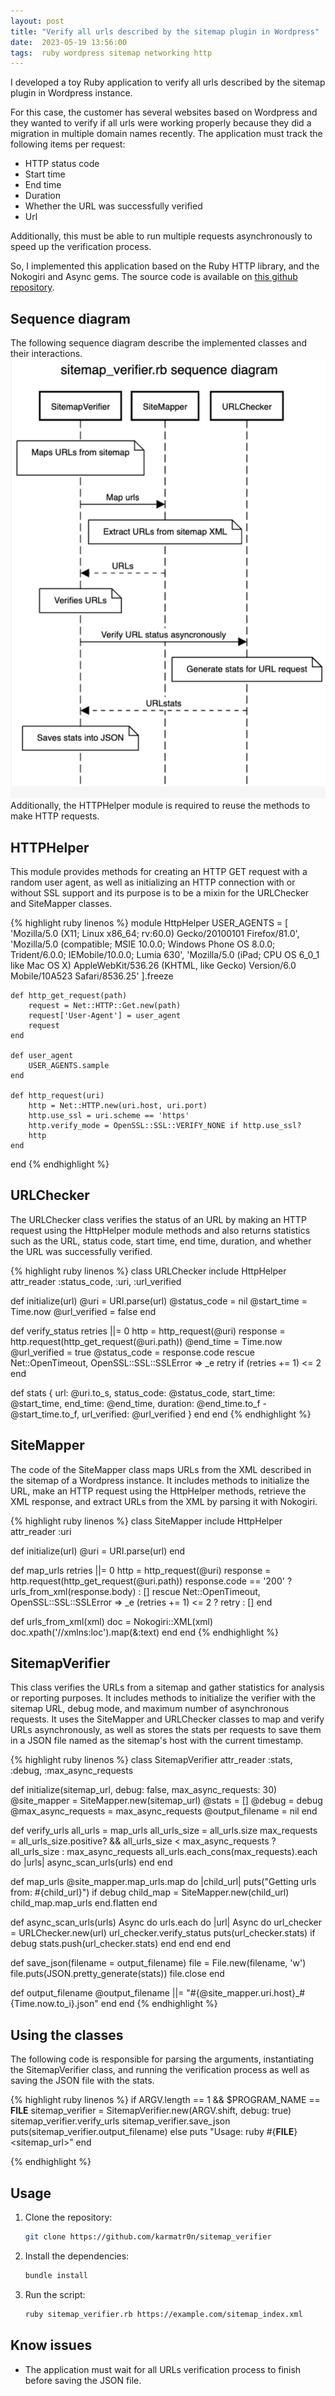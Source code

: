 ```yaml
---
layout: post
title: "Verify all urls described by the sitemap plugin in Wordpress"
date:  2023-05-19 13:56:00
tags:  ruby wordpress sitemap networking http 
---
```


I developed a toy Ruby application to verify all urls described by the sitemap plugin in Wordpress instance. 

For this case, the customer has several websites based on Wordpress and they wanted to verify if all urls were 
working properly because they did a migration in multiple domain names recently. The application must track the 
following items per request:

* HTTP status code 
* Start time
* End time
* Duration
* Whether the URL was successfully verified
* Url

Additionally, this must be able to run multiple requests asynchronously to speed up the verification process.

So, I implemented this application based on the Ruby HTTP library, and the Nokogiri and Async gems. The source code 
is available on [this github repository](https://github.com/karmatr0n/sitemap_verifier).

## Sequence diagram
The following sequence diagram describe the implemented classes and their interactions.
![ethernet encapsulation](/img/sitemap_verifier/sequence_diagram.png)
Additionally, the HTTPHelper module is required to reuse the methods to make HTTP requests.

## HTTPHelper
This module provides methods for creating an HTTP GET request with a random user agent,
as well as initializing an HTTP connection with or without SSL support and its purpose
is to be a mixin for the URLChecker and SiteMapper classes.

{% highlight ruby linenos %}
module HttpHelper
    USER_AGENTS = [
    'Mozilla/5.0 (X11; Linux x86_64; rv:60.0) Gecko/20100101 Firefox/81.0',
    'Mozilla/5.0 (compatible; MSIE 10.0.0; Windows Phone OS 8.0.0; Trident/6.0.0; IEMobile/10.0.0; Lumia 630',
    'Mozilla/5.0 (iPad; CPU OS 6_0_1 like Mac OS X) AppleWebKit/536.26 (KHTML, like Gecko) Version/6.0 Mobile/10A523 Safari/8536.25'
    ].freeze

    def http_get_request(path)
        request = Net::HTTP::Get.new(path)
        request['User-Agent'] = user_agent
        request
    end
    
    def user_agent
        USER_AGENTS.sample
    end
    
    def http_request(uri)
        http = Net::HTTP.new(uri.host, uri.port)
        http.use_ssl = uri.scheme == 'https'
        http.verify_mode = OpenSSL::SSL::VERIFY_NONE if http.use_ssl?
        http
    end
end
{% endhighlight %}

## URLChecker
The URLChecker class verifies the status of an URL  by making an HTTP request using the HttpHelper module methods and also returns 
statistics such as the URL, status code, start time, end time, duration, and whether the URL was successfully verified.

{% highlight ruby linenos %}
class URLChecker
  include HttpHelper
  attr_reader :status_code, :uri, :url_verified

  def initialize(url)
    @uri = URI.parse(url)
    @status_code = nil
    @start_time = Time.now
    @url_verified = false
  end

  def verify_status
    retries ||= 0
    http = http_request(@uri)
    response = http.request(http_get_request(@uri.path))
    @end_time = Time.now
    @url_verified = true
    @status_code = response.code
  rescue Net::OpenTimeout, OpenSSL::SSL::SSLError => _e
    retry if (retries += 1) <= 2
  end

  def stats
    {
      url: @uri.to_s,
      status_code: @status_code,
      start_time: @start_time,
      end_time: @end_time,
      duration: @end_time.to_f - @start_time.to_f,
      url_verified: @url_verified
    }
  end
end
{% endhighlight %}

## SiteMapper
The code of the SiteMapper class maps URLs from the XML described in the sitemap of a Wordpress instance. 
It includes methods to initialize the URL, make an HTTP request using the HttpHelper methods, retrieve the XML response, 
and extract URLs from the XML by parsing it with Nokogiri. 

{% highlight ruby linenos %}
class SiteMapper
  include HttpHelper
  attr_reader :uri

  def initialize(url)
    @uri = URI.parse(url)
  end

  def map_urls
    retries ||= 0
    http = http_request(@uri)
    response = http.request(http_get_request(@uri.path))
    response.code == '200' ? urls_from_xml(response.body) : []
  rescue Net::OpenTimeout, OpenSSL::SSL::SSLError => _e
    (retries += 1) <= 2 ? retry : []
  end

  def urls_from_xml(xml)
    doc = Nokogiri::XML(xml)
    doc.xpath('//xmlns:loc').map(&:text)
  end
end
{% endhighlight %}

## SitemapVerifier
This class verifies the URLs from a sitemap and gather statistics for analysis or reporting purposes. It includes methods 
to initialize the verifier with the sitemap URL, debug mode, and maximum number of asynchronous requests. 
It uses the SiteMapper and URLChecker classes to map and verify URLs asynchronously, as well as stores the stats per
requests to save them in a JSON file named as the sitemap's host with the current timestamp.
  
{% highlight ruby linenos %}
class SitemapVerifier
  attr_reader :stats, :debug, :max_async_requests

  def initialize(sitemap_url, debug: false, max_async_requests: 30)
    @site_mapper = SiteMapper.new(sitemap_url)
    @stats = []
    @debug = debug
    @max_async_requests = max_async_requests
    @output_filename = nil
  end

  def verify_urls
    all_urls = map_urls
    all_urls_size = all_urls.size
    max_requests = all_urls_size.positive? && all_urls_size < max_async_requests ? all_urls_size : max_async_requests
    all_urls.each_cons(max_requests).each do |urls|
      async_scan_urls(urls)
    end
  end

  def map_urls
    @site_mapper.map_urls.map do |child_url|
      puts("Getting urls from: #{child_url}") if debug
      child_map = SiteMapper.new(child_url)
      child_map.map_urls
    end.flatten
  end

  def async_scan_urls(urls)
    Async do
      urls.each do |url|
        Async do
          url_checker = URLChecker.new(url)
          url_checker.verify_status
          puts(url_checker.stats) if debug
          stats.push(url_checker.stats)
        end
      end
    end
  end

  def save_json(filename = output_filename)
    file = File.new(filename, 'w')
    file.puts(JSON.pretty_generate(stats))
    file.close
  end

  def output_filename
    @output_filename ||= "#{@site_mapper.uri.host}_#{Time.now.to_i}.json"
  end
end
{% endhighlight %}

## Using the classes
The following code is responsible for parsing the arguments, instantiating the SitemapVerifier class, and running the verification process
as well as saving the JSON file with the stats.

{% highlight ruby linenos %}
if ARGV.length == 1 && $PROGRAM_NAME == __FILE__
  sitemap_verifier = SitemapVerifier.new(ARGV.shift, debug: true)
  sitemap_verifier.verify_urls
  sitemap_verifier.save_json
  puts(sitemap_verifier.output_filename)
else
  puts "Usage: ruby #{__FILE__} <sitemap_url>"
end

{% endhighlight %}

## Usage
1. Clone the repository:
    ```bash
    git clone https://github.com/karmatr0n/sitemap_verifier
    ```
2. Install the dependencies:
    ```bash
    bundle install
    ```
3. Run the script:
    ```bash
    ruby sitemap_verifier.rb https://example.com/sitemap_index.xml
    ```

## Know issues
* The application must wait for all URLs verification process to finish before saving the JSON file.

